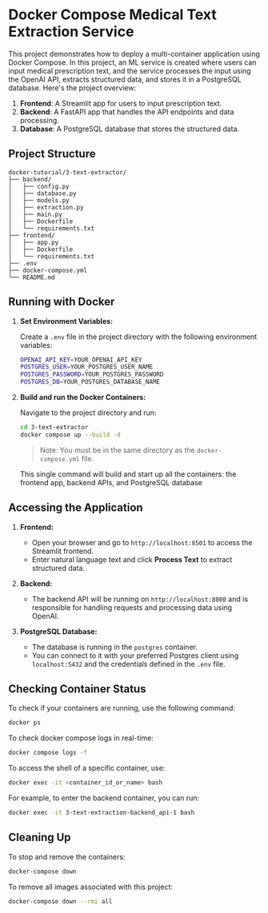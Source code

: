 # Docker Compose Medical Text Extraction Service

This project demonstrates how to deploy a multi-container application using Docker Compose. In this project, an ML service is created where users can input medical prescription text, and the service processes the input using the OpenAI API, extracts structured data, and stores it in a PostgreSQL database. Here's the project overview:

1. **Frontend**: A Streamlit app for users to input prescription text.
2. **Backend**: A FastAPI app that handles the API endpoints and data processing.
3. **Database**: A PostgreSQL database that stores the structured data.


## Project Structure

```
docker-tutorial/3-text-extractor/
├── backend/
│   ├── config.py
│   ├── database.py
│   ├── models.py
│   ├── extraction.py
│   ├── main.py
│   ├── Dockerfile
│   └── requirements.txt
├── frontend/
│   ├── app.py
│   ├── Dockerfile
│   └── requirements.txt
├── .env
├── docker-compose.yml
└── README.md
```

## Running with Docker

1. **Set Environment Variables:**

   Create a `.env` file in the project directory with the following environment variables:

   ```bash
   OPENAI_API_KEY=YOUR_OPENAI_API_KEY
   POSTGRES_USER=YOUR_POSTGRES_USER_NAME
   POSTGRES_PASSWORD=YOUR_POSTGRES_PASSWORD
   POSTGRES_DB=YOUR_POSTGRES_DATABASE_NAME
   ```

2. **Build and run the Docker Containers:**

   Navigate to the project directory and run:

   ```bash
   cd 3-text-extractor
   docker compose up --build -d
   ```

   > Note: You must be in the same directory as the `docker-compose.yml` file.

   This single command will build and start up all the containers: the frontend app, backend APIs, and PostgreSQL database


## Accessing the Application

1. **Frontend:**
   - Open your browser and go to `http://localhost:8501` to access the Streamlit frontend.
   - Enter natural language text and click **Process Text** to extract structured data.

2. **Backend:**
   - The backend API will be running on `http://localhost:8000` and is responsible for handling requests and processing data using OpenAI.
   
3. **PostgreSQL Database:**
   - The database is running in the `postgres` container.
   - You can connect to it with your preferred Postgres client using `localhost:5432` and the credentials defined in the `.env` file.


## Checking Container Status

To check if your containers are running, use the following command:

```bash
docker ps
```

To check docker compose logs in real-time:
```bash
docker compose logs -f
```

To access the shell of a specific container, use:

```bash
docker exec -it <container_id_or_name> bash
```

For example, to enter the backend container, you can run:

```bash
docker exec -it 3-text-extraction-backend_api-1 bash
```


## Cleaning Up

To stop and remove the containers:

```bash
docker-compose down
```

To remove all images associated with this project:

```bash
docker-compose down --rmi all
```
